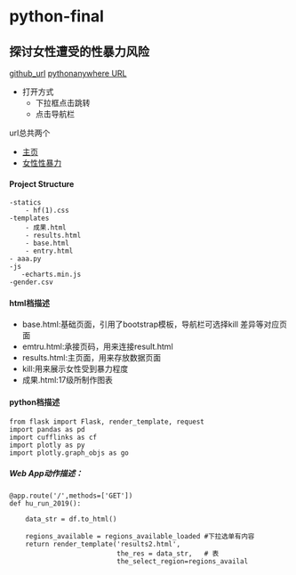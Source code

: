 # python-final
## 探讨女性遭受的性暴力风险
[github_url](https://github.com/cheyennellin/python-final)
[pythonanywhere URL](http://doublegood.pythonanywhere.com/)

* 打开方式
   * 下拉框点击跳转
   * 点击导航栏
 
url总共两个
* [主页](http://doublegood.pythonanywhere.com/)
* [女性性暴力](http://nfunm059.gitee.io/index/)

#### Project Structure
    -statics
        - hf(1).css
    -templates
        - 成果.html
		- results.html
		- base.html
		- entry.html
    - aaa.py
	-js
	   -echarts.min.js
	-gender.csv

#### html档描述
- base.html:基础页面，引用了bootstrap模板，导航栏可选择kill 差异等对应页面
- emtru.html:承接页码，用来连接result.html
- results.html:主页面，用来存放数据页面
- kill:用来展示女性受到暴力程度
- 成果.html:17级所制作图表

#### python档描述
```
from flask import Flask, render_template, request
import pandas as pd
import cufflinks as cf
import plotly as py
import plotly.graph_objs as go
```

##### Web App动作描述：
```
@app.route('/',methods=['GET'])
def hu_run_2019():

    data_str = df.to_html()  
    
    regions_available = regions_available_loaded #下拉选单有内容
    return render_template('results2.html',
                           the_res = data_str,   # 表
                           the_select_region=regions_availal
```




